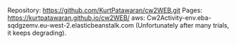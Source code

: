 Repository: https://github.com/KurtPatawaran/cw2WEB.git
Pages: https://kurtpatawaran.github.io/cw2WEB/
aws: Cw2Activity-env.eba-sqdgzemv.eu-west-2.elasticbeanstalk.com  (Unfortunately after many trials, it keeps degrading).

